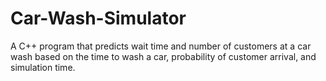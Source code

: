# Car-Wash-Simulator
A C++ program that predicts wait time and number of customers at a car wash based on the time to wash a car, probability of customer arrival, and simulation time.
